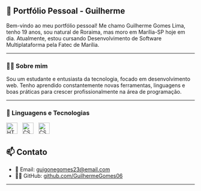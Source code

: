 ## 🥋 Portfólio Pessoal - Guilherme

Bem-vindo ao meu portfólio pessoal! Me chamo Guilherme Gomes Lima, tenho 19 anos, sou natural de Roraima, mas moro em Marília-SP hoje em dia. Atualmente, estou cursando Desenvolvimento de Software Multiplataforma pela Fatec de Marília. 


---

### 🧑‍💻 Sobre mim

Sou um estudante e entusiasta da tecnologia, focado em desenvolvimento web. Tenho aprendido constantemente novas ferramentas, linguagens e boas práticas para crescer profissionalmente na área de programação.

---

### 🤖 Linguagens e Tecnologias 
<img
align="left"
alt="HTML"
title="HTML"
width="30px"
style="padding-right: 10px;"
 src="https://cdn.jsdelivr.net/gh/devicons/devicon@latest/icons/html5/html5-original.svg" />
         
  
<img
align="left"
alt="CSS"
title="CSS"
width="30px"
style="padding-right: 10px;"
 src="https://cdn.jsdelivr.net/gh/devicons/devicon@latest/icons/css3/css3-original.svg" />
        
<img
align="left"
alt="CSS"
title="CSS"
width="30px" src="https://cdn.jsdelivr.net/gh/devicons/devicon@latest/icons/javascript/javascript-original.svg" />

<br>
<br>

## 📫 Contato

- 📧 Email: guigonegomes23@email.com  
- 🧑‍💻 GitHub: [github.com/GuilhermeGomes06](https://github.com/GuilhermeGomes06)

---


